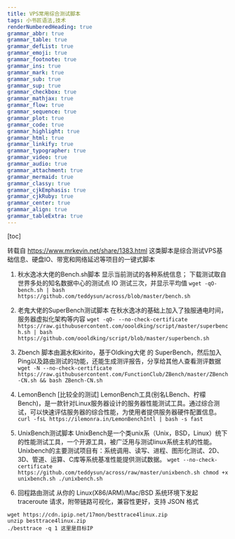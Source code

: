 ```yaml
---
title: VPS常用综合测试脚本
tags: 小书匠语法,技术
renderNumberedHeading: true
grammar_abbr: true
grammar_table: true
grammar_defList: true
grammar_emoji: true
grammar_footnote: true
grammar_ins: true
grammar_mark: true
grammar_sub: true
grammar_sup: true
grammar_checkbox: true
grammar_mathjax: true
grammar_flow: true
grammar_sequence: true
grammar_plot: true
grammar_code: true
grammar_highlight: true
grammar_html: true
grammar_linkify: true
grammar_typographer: true
grammar_video: true
grammar_audio: true
grammar_attachment: true
grammar_mermaid: true
grammar_classy: true
grammar_cjkEmphasis: true
grammar_cjkRuby: true
grammar_center: true
grammar_align: true
grammar_tableExtra: true
---
```


[toc]

转载自 https://www.mrkevin.net/share/1383.html
这类脚本是综合测试VPS基础信息、硬盘IO、带宽和网络延迟等项目的一键式脚本

1. 秋水逸冰大佬的Bench.sh脚本
显示当前测试的各种系统信息；
下载测试取自世界多处的知名数据中心的测试点
IO 测试三次，并显示平均值
`wget -qO- bench.sh | bash https://github.com/teddysun/across/blob/master/bench.sh`

2. 老鬼大佬的SuperBench测试脚本
在秋水逸冰的基础上加入了独服通电时间，服务器虚拟化架构等内容
`wget -qO- --no-check-certificate https://raw.githubusercontent.com/oooldking/script/master/superbench.sh | bash
https://github.com/oooldking/script/blob/master/superbench.sh`

3. Zbench
脚本由漏水和kirito，基于Oldking大佬 的 SuperBench，然后加入Ping以及路由测试的功能，还能生成测评报告，分享给其他人查看测评数据
`wget -N --no-check-certificate https://raw.githubusercontent.com/FunctionClub/ZBench/master/ZBench-CN.sh && bash ZBench-CN.sh`

4. LemonBench [比较全的测试]
LemonBench工具(别名LBench、柠檬Bench)，是一款针对Linux服务器设计的服务器性能测试工具。通过综合测试，可以快速评估服务器的综合性能，为使用者提供服务器硬件配置信息。
`curl -fsL https://ilemonra.in/LemonBenchIntl | bash -s fast`

5. UnixBench测试脚本
UnixBench是一个类unix系（Unix，BSD，Linux）统下的性能测试工具，一个开源工具，被广泛用与测试linux系统主机的性能。Unixbench的主要测试项目有：系统调用、读写、进程、图形化测试、2D、3D、管道、运算、C库等系统基准性能提供测试数据。
`wget --no-check-certificate https://github.com/teddysun/across/raw/master/unixbench.sh
chmod +x unixbench.sh
./unixbench.sh`

6. 回程路由测试
从你的 Linux(X86/ARM)/Mac/BSD 系统环境下发起 traceroute 请求，附带链路可视化，兼容性更好，支持 JSON 格式
```
wget https://cdn.ipip.net/17mon/besttrace4linux.zip
unzip besttrace4linux.zip
./besttrace -q 1 这里是目标IP
```
